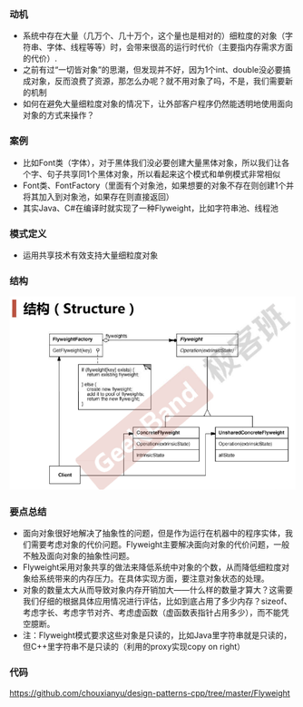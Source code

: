 ### 动机

* 系统中存在大量（几万个、几十万个，这个量也是相对的）细粒度的对象（字符串、字体、线程等等）时，会带来很高的运行时代价（主要指内存需求方面的代价）.
* 之前有过“一切皆对象”的思潮，但发现并不好，因为1个int、double没必要搞成对象，反而浪费了资源，那怎么办呢？就不用对象了吗，不是，我们需要新的机制
* 如何在避免大量细粒度对象的情况下，让外部客户程序仍然能透明地使用面向对象的方式来操作？

### 案例

* 比如Font类（字体），对于黑体我们没必要创建大量黑体对象，所以我们让各个字、句子共享同1个黑体对象，所以看起来这个模式和单例模式非常相似
* Font类、FontFactory（里面有个对象池，如果想要的对象不存在则创建1个并将其加入到对象池，如果存在则直接返回）
* 其实Java、C#在编译时就实现了一种Flyweight，比如字符串池、线程池

### 模式定义

* 运用共享技术有效支持大量细粒度对象

### 结构

![](./images/Flyweight.png)

### 要点总结

* 面向对象很好地解决了抽象性的问题，但是作为运行在机器中的程序实体，我们需要考虑对象的代价问题。Flyweight主要解决面向对象的代价问题，一般不触及面向对象的抽象性问题。
* Flyweight采用对象共享的做法来降低系统中对象的个数，从而降低细粒度对象给系统带来的内存压力。在具体实现方面，要注意对象状态的处理。
* 对象的数量太大从而导致对象内存开销加大——什么样的数量才算大？这需要我们仔细的根据具体应用情况进行评估，比如到底占用了多少内存？sizeof、考虑字长、考虑字节对齐、考虑虚函数（虚函数表指针占用多少），而不能凭空臆断。
* 注：Flyweight模式要求这些对象是只读的，比如Java里字符串就是只读的，但C++里字符串不是只读的（利用的proxy实现copy on right）

### 代码

https://github.com/chouxianyu/design-patterns-cpp/tree/master/Flyweight
